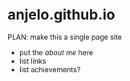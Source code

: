 anjelo.github.io
================

PLAN: make this a single page site
* put the *about me* here
* list links 
* list achievements?
